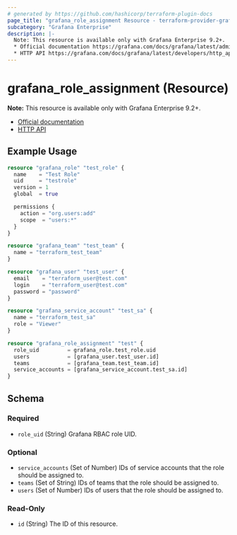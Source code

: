 ```yaml
---
# generated by https://github.com/hashicorp/terraform-plugin-docs
page_title: "grafana_role_assignment Resource - terraform-provider-grafana"
subcategory: "Grafana Enterprise"
description: |-
  Note: This resource is available only with Grafana Enterprise 9.2+.
  * Official documentation https://grafana.com/docs/grafana/latest/administration/roles-and-permissions/access-control/
  * HTTP API https://grafana.com/docs/grafana/latest/developers/http_api/access_control/
---
```


# grafana_role_assignment (Resource)

**Note:** This resource is available only with Grafana Enterprise 9.2+.
* [Official documentation](https://grafana.com/docs/grafana/latest/administration/roles-and-permissions/access-control/)
* [HTTP API](https://grafana.com/docs/grafana/latest/developers/http_api/access_control/)

## Example Usage

```terraform
resource "grafana_role" "test_role" {
  name    = "Test Role"
  uid     = "testrole"
  version = 1
  global  = true

  permissions {
    action = "org.users:add"
    scope  = "users:*"
  }
}

resource "grafana_team" "test_team" {
  name = "terraform_test_team"
}

resource "grafana_user" "test_user" {
  email    = "terraform_user@test.com"
  login    = "terraform_user@test.com"
  password = "password"
}

resource "grafana_service_account" "test_sa" {
  name = "terraform_test_sa"
  role = "Viewer"
}

resource "grafana_role_assignment" "test" {
  role_uid         = grafana_role.test_role.uid
  users            = [grafana_user.test_user.id]
  teams            = [grafana_team.test_team.id]
  service_accounts = [grafana_service_account.test_sa.id]
}
```

<!-- schema generated by tfplugindocs -->
## Schema

### Required

- `role_uid` (String) Grafana RBAC role UID.

### Optional

- `service_accounts` (Set of Number) IDs of service accounts that the role should be assigned to.
- `teams` (Set of String) IDs of teams that the role should be assigned to.
- `users` (Set of Number) IDs of users that the role should be assigned to.

### Read-Only

- `id` (String) The ID of this resource.

